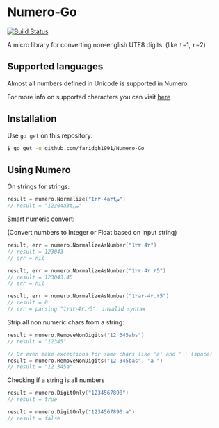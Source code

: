 # Numero-Go

[![Build Status](https://travis-ci.org/faridgh1991/Numero-Go.svg?branch=master)](https://travis-ci.org/faridgh1991/Numero-Go)


A micro library for converting non-english UTF8 digits. (like ۱=1, ۲=2)

## Supported languages

Almost all numbers defined in Unicode is supported in Numero.

For more info on supported characters you can visit [here](http://www.fileformat.info/info/unicode/category/Nd/list.htm)

## Installation

Use `go get` on this repository:

```sh
$ go get -u github.com/faridgh1991/Numero-Go
```

## Using Numero

On strings for strings:

```go
result = numero.Normalize("1۲۳۰4a۳tس")
// result = "12304a3tس"
```

Smart numeric convert:

(Convert numbers to Integer or Float based on input string)

```go
result, err = numero.NormalizeAsNumber("1۲۳۰4۳")
// result = 123043
// err = nil

result, err = numero.NormalizeAsNumber("1۲۳۰4۳.۴5")
// result = 123043.45
// err = nil

result, err = numero.NormalizeAsNumber("1۲a۳۰4۳.۴5")
// result = 0
// err = parsing "1۲a۳۰4۳.۴5": invalid syntax
```

Strip all non numeric chars from a string:

```go
result = numero.RemoveNonDigits("12 345abs")
// result = "12345"

// Or even make exceptions for some chars like 'a' and ' ' (space)
result = numero.RemoveNonDigits("12 345bas", "a ")
// result = "12 345a"
```

Checking if a string is all numbers
```go
result = numero.DigitOnly("1234567890")
// result = true

result = numero.DigitOnly("1234567890.a")
// result = false
```
